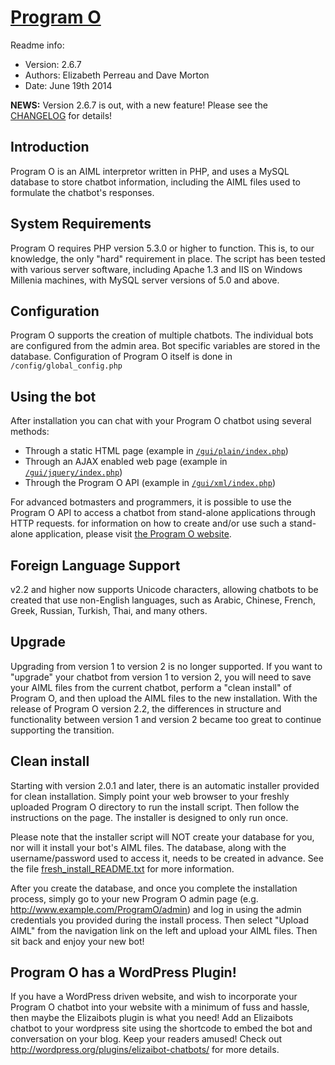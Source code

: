 # [Program O](http://www.program-o.com)

Readme info:
- Version: 2.6.7
- Authors: Elizabeth Perreau and Dave Morton
- Date: June 19th 2014

**NEWS:** Version 2.6.7 is out, with a new feature! Please see the
[CHANGELOG](CHANGELOG.md) for details!

## Introduction

Program O is an AIML interpretor written in PHP, and uses a MySQL database to store
chatbot information, including the AIML files used to formulate the chatbot's responses.

## System Requirements

Program O requires PHP version 5.3.0 or higher to function. This is, to our knowledge,
the only "hard" requirement in place. The script has been tested with various server
software, including Apache 1.3 and IIS on Windows Millenia machines, with MySQL server
versions of 5.0 and above.

## Configuration

Program O supports the creation of multiple chatbots. The individual bots are configured
from the admin area. Bot specific variables are stored in the database. Configuration
of Program O itself is done in `/config/global_config.php`

## Using the bot

After installation you can chat with your Program O chatbot using several methods:

- Through a static HTML page (example in [`/gui/plain/index.php`](gui/plain/index.php))
- Through an AJAX enabled web page (example in [`/gui/jquery/index.php`](gui/jquery/index.php))
- Through the Program O API (example in [`/gui/xml/index.php`](gui/xml/index.php))

For advanced botmasters and programmers, it is possible to use the Program O
API to access a chatbot from stand-alone applications through HTTP requests.
for information on how to create and/or use such a stand-alone application, please
visit [the Program O website](http://www.program-o.com).

## Foreign Language Support

v2.2 and higher now supports Unicode characters, allowing chatbots to be created that use
non-English languages, such as Arabic, Chinese, French, Greek, Russian, Turkish, Thai,
and many others.

## Upgrade

Upgrading from version 1 to version 2 is no longer supported. If you want to "upgrade"
your chatbot from version 1 to version 2, you will need to save your AIML files from the
current chatbot, perform a "clean install" of Program O, and then upload the AIML files
to the new installation. With the release of Program O version 2.2, the differences
in structure and functionality between version 1 and version 2 became too great to
continue supporting the transition.

## Clean install

Starting with version 2.0.1 and later, there is an automatic installer provided for clean
installation. Simply point your web browser to your freshly uploaded Program O directory
to run the install script. Then follow the instructions on the page. The installer is
designed to only run once.

Please note that the installer script will NOT create your database for you, nor will
it install your bot's AIML files. The database, along with the username/password used to
access it, needs to be created in advance. See the file [fresh_install_README.txt](fresh_install_README.txt) for more
information.

After you create the database, and once you complete the installation process, simply go to
your new Program O admin page (e.g. http://www.example.com/ProgramO/admin) and log in using
the admin credentials you provided during the install process. Then select "Upload AIML"
from the navigation link on the left and upload your AIML files. Then sit back and enjoy your
new bot!

## Program O has a WordPress Plugin!

If you have a WordPress driven website, and wish to incorporate your Program O chatbot into your
website with a minimum of fuss and hassle, then maybe the Elizaibots plugin is what you need!
Add an Elizaibots chatbot to your wordpress site using the shortcode to embed the bot and conversation
on your blog. Keep your readers amused! Check out http://wordpress.org/plugins/elizaibot-chatbots/
for more details.
